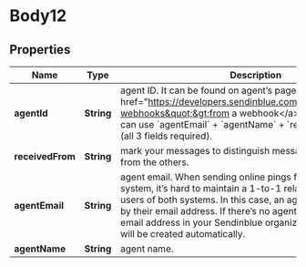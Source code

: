 
# Body12

## Properties
Name | Type | Description | Notes
------------ | ------------- | ------------- | -------------
**agentId** | **String** | agent ID. It can be found on agent’s page or received &lt;a href&#x3D;&quot;https://developers.sendinblue.com/docs/conversations-webhooks&quot;&gt;from a webhook&lt;/a&gt;. Alternatively, you can use &#x60;agentEmail&#x60; + &#x60;agentName&#x60; + &#x60;receivedFrom&#x60; instead (all 3 fields required). |  [optional]
**receivedFrom** | **String** | mark your messages to distinguish messages created by you from the others. |  [optional]
**agentEmail** | **String** | agent email. When sending online pings from a standalone system, it’s hard to maintain a 1-to-1 relationship between the users of both systems. In this case, an agent can be specified by their email address. If there’s no agent with the specified email address in your Sendinblue organization, a dummy agent will be created automatically. |  [optional]
**agentName** | **String** | agent name. |  [optional]



